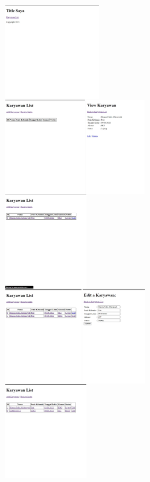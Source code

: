 <!DOCTYPE html>
<html lang="en">
  <head>
    <meta charset="UTF-8" />
    <meta http-equiv="X-UA-Compatible" content="IE=edge" />
    <meta name="viewport" content="width=device-width, initial-scale=1.0" />
  </head>
  <body>
    <img
      src="/src/main/resources/img/1.index.jpg"
      alt="foto1" style="width:300; height:300px"
    />
    <img
      src="/src/main/resources//img/2.karyawan-list.jpg"
      alt="foto2" style="width:300; height:300px"
    />
    <img
      src="/src/main/resources/img/3.karyawan-view.jpg"
      alt="foto3" style="width:300; height:300px"
    />
    <img
      src="/src/main/resources/img/4.karyawan-list-update.jpg"
      alt="foto4" style="width:300; height:300px"
    />
    <img
      src="/src/main/resources/img/5.karyawan-list-update2.jpg"
      alt="foto5" style="width:300; height:300px"
    />
    <img
      src="/src/main/resources/img/6.karyawan-update.jpg"
      alt="foto6" style="width:300; height:300px"
    />
    <img
      src="/src/main/resources/img/7.karyawan-list-sudah-diupdate.jpg"
      alt="foto7" style="width:300; height:300px"
    />
  </body>
</html>
